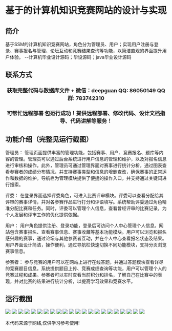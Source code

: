 <p><h1 align="center">基于的计算机知识竞赛网站的设计与实现</h1></p>

## 简介
基于SSM的计算机知识竞赛网站，角色分为管理员、用户；实现用户注册与登录、赛事报名与管理、论坛互动和竞赛结果查询等功能，以简洁直观的界面提升用户体验。    --计算机毕业设计源码；毕设源码；java毕业设计源码


## 联系方式
<p><h3 align="center">获取完整代码与数据库文件 + 微信：deepguan QQ: 86050149 QQ群: 783742310</h3></p>
<p><h3 align="center">可帮忙远程部署 包运行成功！提供远程部署、修改代码、设计文档指导、代码讲解等服务！</h3></p>

## 功能介绍（完整见运行截图）
管理员： 管理页面提供丰富的管理功能，包括赛事、用户、竞赛报名、题库等内容的管理。管理员可以通过后台系统进行用户信息的管理和维护，以及对报名信息进行审核和操作。此外，管理员可通过管理界面对赛事进行统计分析，通过图表查看参赛者的成绩分布情况，并支持赛事类型和信息的增删查改，确保赛事的正常运作和数据的维护。导航栏为管理模块提供了便捷的操作入口，并支持通过关键词进行搜索。

评委： 在登录界面选择评委角色，可进入比赛评审模块。评委可以查看分配给其评审的赛事详情，并对各参赛作品进行打分和评语填写。系统帮助评委通过角色精准分配比赛和任务。同时，评委可以管理个人信息，查看曾经评审的比赛记录，为个人发展和评审工作的优化提供依据。

用户： 用户角色提供注册、登录功能，登录后可访问个人中心管理个人信息。网站包含赛事报名、查看赛事信息、赛事收藏等基本功能模块。用户可以浏览和报名感兴趣的赛事，通过论坛与其他参赛者互动，并在个人中心查看报名状态及结果。用户界面设计简洁，操作便利，通过导航栏快速切换不同功能模块，支持分页浏览赛事信息。

参赛者： 参与竞赛的用户可以在网站上进行在线答题，并通过答题模块查看详尽的竞赛题目信息。系统提供题目上传、竞赛成绩查询等功能，用户可以管理个人的竞赛过程和成果。参赛者可以实时查看当前积分和排名，了解自己在比赛中的表现，并对比赛的结果进行统计分析，以提高学习效果和竞赛水平。


## 运行截图
![](https://bs-1329754181.cos.ap-shanghai.myqcloud.com/ssm/ComputerKnowledgeCompetitionWebsite/img/001.jpg)
![](https://bs-1329754181.cos.ap-shanghai.myqcloud.com/ssm/ComputerKnowledgeCompetitionWebsite/img/002.jpg)
![](https://bs-1329754181.cos.ap-shanghai.myqcloud.com/ssm/ComputerKnowledgeCompetitionWebsite/img/003.jpg)
![](https://bs-1329754181.cos.ap-shanghai.myqcloud.com/ssm/ComputerKnowledgeCompetitionWebsite/img/004.jpg)
![](https://bs-1329754181.cos.ap-shanghai.myqcloud.com/ssm/ComputerKnowledgeCompetitionWebsite/img/005.jpg)
![](https://bs-1329754181.cos.ap-shanghai.myqcloud.com/ssm/ComputerKnowledgeCompetitionWebsite/img/006.jpg)
![](https://bs-1329754181.cos.ap-shanghai.myqcloud.com/ssm/ComputerKnowledgeCompetitionWebsite/img/007.jpg)
![](https://bs-1329754181.cos.ap-shanghai.myqcloud.com/ssm/ComputerKnowledgeCompetitionWebsite/img/008.jpg)
![](https://bs-1329754181.cos.ap-shanghai.myqcloud.com/ssm/ComputerKnowledgeCompetitionWebsite/img/009.jpg)
![](https://bs-1329754181.cos.ap-shanghai.myqcloud.com/ssm/ComputerKnowledgeCompetitionWebsite/img/010.jpg)
![](https://bs-1329754181.cos.ap-shanghai.myqcloud.com/ssm/ComputerKnowledgeCompetitionWebsite/img/011.jpg)
![](https://bs-1329754181.cos.ap-shanghai.myqcloud.com/ssm/ComputerKnowledgeCompetitionWebsite/img/012.jpg)
![](https://bs-1329754181.cos.ap-shanghai.myqcloud.com/ssm/ComputerKnowledgeCompetitionWebsite/img/013.jpg)
![](https://bs-1329754181.cos.ap-shanghai.myqcloud.com/ssm/ComputerKnowledgeCompetitionWebsite/img/014.jpg)
![](https://bs-1329754181.cos.ap-shanghai.myqcloud.com/ssm/ComputerKnowledgeCompetitionWebsite/img/015.jpg)
![](https://bs-1329754181.cos.ap-shanghai.myqcloud.com/ssm/ComputerKnowledgeCompetitionWebsite/img/016.jpg)
![](https://bs-1329754181.cos.ap-shanghai.myqcloud.com/ssm/ComputerKnowledgeCompetitionWebsite/img/017.jpg)
![](https://bs-1329754181.cos.ap-shanghai.myqcloud.com/ssm/ComputerKnowledgeCompetitionWebsite/img/018.jpg)
![](https://bs-1329754181.cos.ap-shanghai.myqcloud.com/ssm/ComputerKnowledgeCompetitionWebsite/img/019.jpg)
![](https://bs-1329754181.cos.ap-shanghai.myqcloud.com/ssm/ComputerKnowledgeCompetitionWebsite/img/020.jpg)
![](https://bs-1329754181.cos.ap-shanghai.myqcloud.com/ssm/ComputerKnowledgeCompetitionWebsite/img/021.jpg)
![](https://bs-1329754181.cos.ap-shanghai.myqcloud.com/ssm/ComputerKnowledgeCompetitionWebsite/img/022.jpg)

<p>本代码来源于网络,仅供学习参考使用!</p>
